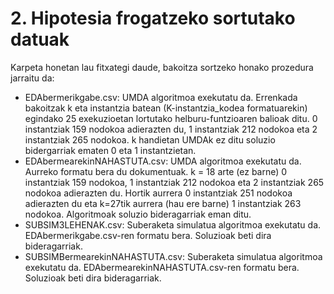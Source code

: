 # 2. Hipotesia frogatzeko sortutako datuak
Karpeta honetan lau fitxategi daude, bakoitza sortzeko honako prozedura jarraitu da:

- EDAbermerikgabe.csv: UMDA algoritmoa exekutatu da. Errenkada bakoitzak k eta instantzia batean (K-instantzia_kodea formatuarekin) egindako 25 exekuzioetan lortutako helburu-funtzioaren balioak ditu. 0 instantziak 159 nodokoa adierazten du, 1 instantziak 212 nodokoa eta 2 instantziak 265 nodokoa. k handietan UMDAk ez ditu soluzio bidergarriak ematen 0 eta 1 instantzietan.
- EDAbermearekinNAHASTUTA.csv: UMDA algoritmoa exekutatu da. Aurreko formatu bera du dokumentuak. k = 18 arte (ez barne) 0 instantziak 159 nodokoa, 1 instantziak 212 nodokoa eta 2 instantziak 265 nodokoa adierazten du. Hortik aurrera 0 instantziak 251 nodokoa adierazten du eta k=27tik aurrera (hau ere barne) 1 instantziak 263 nodokoa. Algoritmoak soluzio bideragarriak eman ditu.
- SUBSIM3LEHENAK.csv: Suberaketa simulatua algoritmoa exekutatu da. EDAbermerikgabe.csv-ren formatu bera. Soluzioak beti dira bideragarriak.
- SUBSIMBermearekinNAHASTUTA.csv: Suberaketa simulatua algoritmoa exekutatu da. EDAbermearekinNAHASTUTA.csv-ren formatu bera. Soluzioak beti dira bideragarriak.

